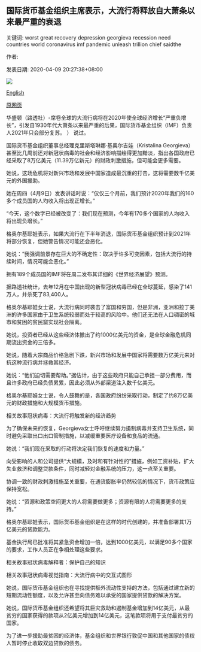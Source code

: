 ## 国际货币基金组织主席表示，大流行将释放自大萧条以来最严重的衰退

关键词: worst great recovery depression georgieva recession need countries world coronavirus imf pandemic unleash trillion chief saidthe

作者: 

发表日期: 2020-04-09 20:27:38+08:00

![](https://www.straitstimes.com/sites/default/files/styles/x_large/public/articles/2020/04/09/yq-kristalinag-09042020.jpg?itok=EC_PkJD6)

[English](IMF%20chief%20says%20pandemic%20will%20unleash%20worst%20recession%20since%20Great%20Depression.md)

[原网页](https://www.straitstimes.com/world/united-states/imf-chief-says-pandemic-will-unleash-worst-recession-since-great-depression)

华盛顿（路透社）-席卷全球的大流行病将在2020年使全球经济增长“严重负增长”，引发自1930年代大萧条以来最严重的后果，国际货币基金组织（IMF）负责人2021年只会部分复苏。 ） 说过。

国际货币基金组织董事总经理克里斯塔琳娜·基奥尔吉​​娃（Kristalina Georgieva）甚至比几周前还对新冠状病毒的社会和经济影响描绘得更加黯淡，指出各国政府已经采取了8万亿美元（11.39万亿新元）的财政刺激措施，但可能会更多需要。

她说，这场危机将对新兴市场和发展中国家造成最沉重的打击，这将需要数千亿美元的外国援助。

她在周四（4月9日）发表讲话时说：“仅仅三个月前，我们预计2020年我们的160多个成员国的人均收入将出现正增长。”

“今天，这个数字已经被改变了：我们现在预测，今年有170多个国家的人均收入将出现负增长。”

格奥尔基耶娃表示，如果大流行在下半年消退，国际货币基金组织预计到2021年将部分恢复，但她警告情况可能还会恶化。

她说：“我强调前景存在巨大的不确定性：取决于许多可变因素，包括大流行的持续时间，情况可能会恶化。”

拥有189个成员国的IMF将在周二发布其详细的《世界经济展望》预测。

据路透社统计，去年12月在中国出现的新型冠状病毒已经在全球蔓延，感染了141万人，并杀死了83,400人。

格奥尔基耶娃女士说，大流行病同时袭击了富国和穷国，但是非洲，亚洲和拉丁美洲的许多国家由于卫生系统较弱而处于较高的风险中。他们还无法在人口稠密的城市和贫困的贫民窟实现社会隔离。

她说，投资者已经从这些经济体撤出了约1000亿美元的资金，是全球金融危机同期流出资金的三倍多。

她说，随着大宗商品价格急剧下跌，新兴市场和发展中国家将需要数万亿美元来对抗这种流行病并拯救其经济。

她说：“他们迫切需要帮助。”据估计，由于这些政府只能自己承担一部分费用，而且许多政府已经负债累累，因此必须从外部渠道注入数千亿美元。

格奥尔基耶娃女士说，令人鼓舞的是，各国政府纷纷采取行动，制定了约8万亿美元的财政措施和大规模货币措施。

相关故事冠状病毒：大流行将触发新的经济趋势

为了确保未来的恢复，Georgieva女士呼吁继续努力遏制病毒并支持卫生系统，同时避免采取出口出口管制措施，以减缓重要医疗设备和食品的流通。

她说：“我们现在采取的行动将决定我们恢复的速度和力量。”

向受影响的人和公司提供“大规模，及时和有针对性的”措施，例如工资补贴，扩大失业救济和调整贷款条件，同时减轻对金融系统的压力，这一点至关重要。

协调一致的财政刺激措施至关重要，在通货膨胀率仍然较低的情况下，货币政策应保持宽松。

她说：“资源和政策空间更大的人将需要做更多；资源有限的人将需要更多的支持。”

格奥尔基耶娃表示，国际货币基金组织是在这样的时代创建的，并准备部署其1万亿美元的贷款能力。

基金执行局已批准将其紧急资金增加一倍，达到1000亿美元，以满足90多个国家的要求，工作人员正在争相处理这些要求。

相关故事冠状病毒解释者：保护自己的知识

相关故事冠状病毒视觉指南：大流行病中的交互式图形

她说，国际货币基金组织也在寻找提供额外流动性支持的方法，包括通过建立新的短期流动性额度，以及允许甚至向债务难以承受的国家提供贷款的解决方案。

她说，国际货币基金组织还希望将其巨灾救助和遏制基金增加到14亿美元，从最贫穷的国家获得的款项从2亿美元增加到14亿美元，这笔款项将用于支付最贫穷的国家。

为了进一步援助最贫困的经济体，基金组织和世界银行敦促中国和其他国家的债权人暂时停止收取双边贷款的债务。